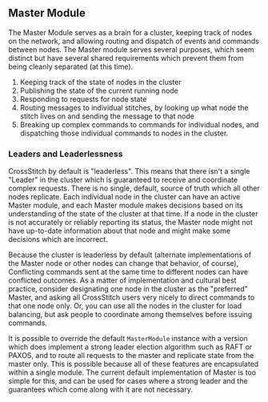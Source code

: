 ﻿## Master Module

The Master Module serves as a brain for a cluster, keeping track of nodes on the network, and allowing routing and dispatch of events and commands between nodes. The Master module serves several purposes, which seem distinct but have several shared requirements which prevent them from being cleanly separated (at this time).

1. Keeping track of the state of nodes in the cluster
2. Publishing the state of the current running node
3. Responding to requests for node state
4. Routing messages to individual stitches, by looking up what node the stitch lives on and sending the message to that node
5. Breaking up complex commands to commands for individual nodes, and dispatching those individual commands to nodes in the cluster.

### Leaders and Leaderlessness

CrossStitch by default is "leaderless". This means that there isn't a single "Leader" in the cluster which is guaranteed to receive and coordinate complex requests. There is no single, default, source of truth which all other nodes replicate. Each individual node in the cluster can have an active Master module, and each Master module makes decisions based on its understanding of the state of the cluster at that time. If a node in the cluster is not accurately or reliably reporting its status, the Master node might not have up-to-date information about that node and might make some decisions which are incorrect.

Because the cluster is leaderless by default (alternate implementations of the Master node or other nodes can change that behavior, of course), Conflicting commands sent at the same time to different nodes can have conflicted outcomes. As a matter of implementation and cultural best practice, consider designating one node in the cluster as the "preferred" Master, and asking all CrossStitch users very nicely to direct commands to that one node only. Or, you can use all the nodes in the cluster for load balancing, but ask people to coordinate among themselves before issuing commands.

It is possible to override the default `MasterModule` instance with a version which does implement a strong leader election algorithm such as RAFT or PAXOS, and to route all requests to the master and replicate state from the master only. This is possible because all of these features are encapsulated within a single module. The current default implementation of Master is too simple for this, and can be used for cases where a strong leader and the guarantees which come along with it are not necessary.




